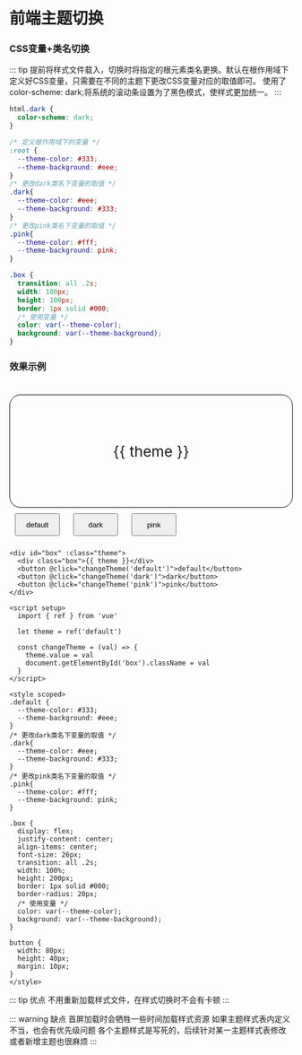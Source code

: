 # 前端主题切换

### CSS变量+类名切换

::: tip
提前将样式文件载入，切换时将指定的根元素类名更换。默认在根作用域下定义好CSS变量，只需要在不同的主题下更改CSS变量对应的取值即可。
使用了color-scheme: dark;将系统的滚动条设置为了黑色模式，使样式更加统一。
:::

```css
html.dark {
  color-scheme: dark;
}
```

```css
/* 定义根作用域下的变量 */
:root {
  --theme-color: #333;
  --theme-background: #eee;
}
/* 更改dark类名下变量的取值 */
.dark{
  --theme-color: #eee;
  --theme-background: #333;
}
/* 更改pink类名下变量的取值 */
.pink{
  --theme-color: #fff;
  --theme-background: pink;
}

.box {
  transition: all .2s;
  width: 100px;
  height: 100px;
  border: 1px solid #000;
  /* 使用变量 */
  color: var(--theme-color);
  background: var(--theme-background);
}
```

### 效果示例
#

<div id="box" :class="theme">
  <div class="box">{{ theme }}</div>
  <button @click="changeTheme('default')">default</button>
  <button @click="changeTheme('dark')">dark</button>
  <button @click="changeTheme('pink')">pink</button>
</div>

<script setup lang="ts">
  import { ref } from 'vue'

  let theme = ref<string>('default')

  const changeTheme = (val:string) => {
    theme.value = val
    document.getElementById('box').className = val
  }
</script>

<style scoped>
.default {
  --theme-color: #333;
  --theme-background: #eee;
}
/* 更改dark类名下变量的取值 */
.dark{
  --theme-color: #eee;
  --theme-background: #333;
}
/* 更改pink类名下变量的取值 */
.pink{
  --theme-color: #fff;
  --theme-background: pink;
}

.box {
  display: flex;
  justify-content: center;
  align-items: center;
  font-size: 26px;
  transition: all .2s;
  width: 100%;
  height: 200px;
  border: 1px solid #000;
  border-radius: 20px;
  /* 使用变量 */
  color: var(--theme-color);
  background: var(--theme-background);
}

button {
  width: 80px;
  height: 40px;
  margin: 10px;
}
</style>

```vue
<div id="box" :class="theme">
  <div class="box">{{ theme }}</div>
  <button @click="changeTheme('default')">default</button>
  <button @click="changeTheme('dark')">dark</button>
  <button @click="changeTheme('pink')">pink</button>
</div>

<script setup>
  import { ref } from 'vue'

  let theme = ref('default')

  const changeTheme = (val) => {
    theme.value = val
    document.getElementById('box').className = val
  }
</script>

<style scoped>
.default {
  --theme-color: #333;
  --theme-background: #eee;
}
/* 更改dark类名下变量的取值 */
.dark{
  --theme-color: #eee;
  --theme-background: #333;
}
/* 更改pink类名下变量的取值 */
.pink{
  --theme-color: #fff;
  --theme-background: pink;
}

.box {
  display: flex;
  justify-content: center;
  align-items: center;
  font-size: 26px;
  transition: all .2s;
  width: 100%;
  height: 200px;
  border: 1px solid #000;
  border-radius: 20px;
  /* 使用变量 */
  color: var(--theme-color);
  background: var(--theme-background);
}

button {
  width: 80px;
  height: 40px;
  margin: 10px;
}
</style>
```

::: tip 优点
不用重新加载样式文件，在样式切换时不会有卡顿
:::

::: warning 缺点
首屏加载时会牺牲一些时间加载样式资源
如果主题样式表内定义不当，也会有优先级问题
各个主题样式是写死的，后续针对某一主题样式表修改或者新增主题也很麻烦
:::
